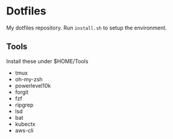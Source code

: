 # Dotfiles
My dotfiles repository. Run `install.sh` to setup the environment.

## Tools
Install these under $HOME/Tools

* tmux
* oh-my-zsh
* powerlevel10k
* forgit
* fzf
* ripgrep
* lsd
* bat
* kubectx
* aws-cli
